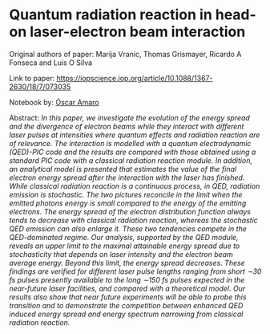 # Quantum radiation reaction in head-on laser-electron beam interaction

Original authors of paper: Marija Vranic, Thomas Grismayer, Ricardo A Fonseca and Luis O Silva

Link to paper: https://iopscience.iop.org/article/10.1088/1367-2630/18/7/073035

Notebook by: [Óscar Amaro](https://github.com/OsAmaro)

Abstract: _In this paper, we investigate the evolution of the energy spread and the divergence of electron beams while they interact with different laser pulses at intensities where quantum effects and radiation reaction are of relevance. The interaction is modelled with a quantum electrodynamic (QED)-PIC code and the results are compared with those obtained using a standard PIC code with a classical radiation reaction module. In addition, an analytical model is presented that estimates the value of the final electron energy spread after the interaction with the laser has finished. While classical radiation reaction is a continuous process, in QED, radiation emission is stochastic. The two pictures reconcile in the limit when the emitted photons energy is small compared to the energy of the emitting electrons. The energy spread of the electron distribution function always tends to decrease with classical radiation reaction, whereas the stochastic QED emission can also enlarge it. These two tendencies compete in the QED-dominated regime. Our analysis, supported by the QED module, reveals an upper limit to the maximal attainable energy spread due to stochasticity that depends on laser intensity and the electron beam average energy. Beyond this limit, the energy spread decreases. These findings are verified for different laser pulse lengths ranging from short ∼30 fs pulses presently available to the long ∼150 fs pulses expected in the near-future laser facilities, and compared with a theoretical model. Our results also show that near future experiments will be able to probe this transition and to demonstrate the competition between enhanced QED induced energy spread and energy spectrum narrowing from classical radiation reaction._
